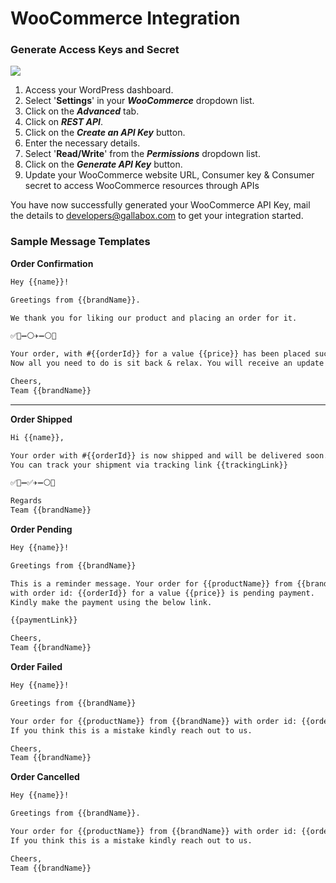 # WooCommerce Integration

### Generate Access Keys and Secret

![](../.gitbook/assets/woo-commerce-key-secret.gif)

1. Access your WordPress dashboard.
2. Select '**Settings**' in your _**WooCommerce**_ dropdown list.
3. Click on the _**Advanced**_ tab.
4. Click on _**REST API**_.
5. Click on the _**Create an API Key**_ button.
6. Enter the necessary details.
7. Select '**Read/Write**' from the _**Permissions**_ dropdown list.
8. Click on the _**Generate API Key**_ button.
9. Update your WooCommerce website URL, Consumer key & Consumer secret to access WooCommerce resources through APIs

You have now successfully generated your WooCommerce API Key, mail the details to developers@gallabox.com to get your integration started.



### Sample Message Templates

**Order Confirmation**

```markdown
Hey {{name}}!

Greetings from {{brandName}}.

We thank you for liking our product and placing an order for it.

✅🛒➖⚪✈➖⚪🚚

Your order, with #{{orderId}} for a value {{price}} has been placed successfully.
Now all you need to do is sit back & relax. You will receive an update once the order is shipped.

Cheers, 
Team {{brandName}}
```

****

**Order Shipped**

```markdown
Hi {{name}},

Your order with #{{orderId}} is now shipped and will be delivered soon.
You can track your shipment via tracking link {{trackingLink}}

✅🛒➖✅✈➖⚪🚚

Regards
Team {{brandName}}
```



**Order Pending**

```markdown
Hey {{name}}!

Greetings from {{brandName}}

This is a reminder message. Your order for {{productName}} from {{brandName}} 
with order id: {{orderId}} for a value {{price}} is pending payment. 
Kindly make the payment using the below link.

{{paymentLink}}

Cheers,
Team {{brandName}}
```



**Order Failed**

```markdown
Hey {{name}}!

Greetings from {{brandName}}

Your order for {{productName}} from {{brandName}} with order id: {{orderId}} for a value {{price}} is *Failed*. 
If you think this is a mistake kindly reach out to us.

Cheers,
Team {{brandName}}

```



**Order Cancelled**

```markdown
Hey {{name}}!

Greetings from {{brandName}}.

Your order for {{productName}} from {{brandName}} with order id: {{orderId}} for a value {{price}} is *Cancelled*. 
If you think this is a mistake kindly reach out to us.

Cheers,
Team {{brandName}}
```
